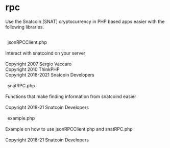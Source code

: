 # rpc
Use the Snatcoin [SNAT] cryptocurrency in PHP based apps easier with the following libraries.
<br><br>

&ensp;jsonRPCClient.php
<br><br>
Interact with snatcoind on your server
<br><br>
Copyright 2007 Sergio Vaccaro<br>
Copyright 2010 ThinkPHP<br>
Copyright 2018-2021 Snatcoin Developers
<br><br>
&ensp;snatRPC.php
<br><br>
Functions that make finding information from snatcoind easier
<br><br>
Copyright 2018-21 Snatcoin Developers
<br><br>
&ensp;example.php
<br><br>
Example on how to use jsonRPCClient.php and snatRPC.php
<br><br>
Copyright 2018-21 Snatcoin Developers
